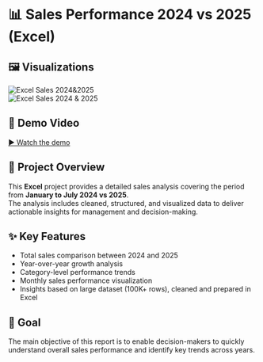 # 📊 Sales Performance 2024 vs 2025 (Excel)

## 🖼️ Visualizations

![Excel Sales 2024&2025](Excel%20Sales%202024%26%2025.jpeg)  
![Excel Sales 2024 & 2025](Excel%20Sales%2024%20%26%2025.jpeg)  

## 🎥 Demo Video  
[▶ Watch the demo](Excel%20Sales%2024%20%26%2025.mp4)

## 📌 Project Overview  
This **Excel** project provides a detailed sales analysis covering the period from **January to July 2024 vs 2025**.  
The analysis includes cleaned, structured, and visualized data to deliver actionable insights for management and decision-making.  

## ✨ Key Features  
- Total sales comparison between 2024 and 2025  
- Year-over-year growth analysis  
- Category-level performance trends  
- Monthly sales performance visualization  
- Insights based on large dataset (100K+ rows), cleaned and prepared in Excel  

## 🎯 Goal  
The main objective of this report is to enable decision-makers to quickly understand overall sales performance and identify key trends across years.
